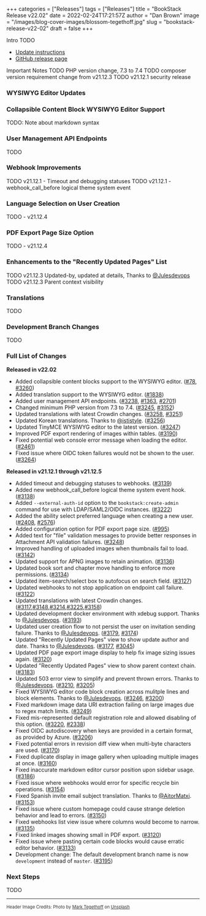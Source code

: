 +++
categories = ["Releases"]
tags = ["Releases"]
title = "BookStack Release v22.02"
date = 2022-02-24T17:21:57Z
author = "Dan Brown"
image = "/images/blog-cover-images/blossom-tegethoff.jpg"
slug = "bookstack-release-v22-02"
draft = false
+++

Intro TODO

* [Update instructions](https://www.bookstackapp.com/docs/admin/updates)
* [GitHub release page](https://github.com/BookStackApp/BookStack/releases/tag/v22.02)


Important Notes
TODO PHP version change, 7.3 to 7.4
TODO composer version requirement change from v21.12.3
TODO v21.12.1 security release


### WYSIWYG Editor Updates


### Collapsible Content Block WYSIWYG Editor Support


TODO: Note about markdown syntax

### User Management API Endpoints

TODO

### Webhook Improvements

TODO v21.12.1 - Timeout and debugging statuses
TODO v21.12.1 - webhook_call_before logical theme system event

### Language Selection on User Creation

TODO - v21.12.4

### PDF Export Page Size Option

TODO - v21.12.4

### Enhancements to the "Recently Updated Pages" List

TODO v21.12.3 Updated-by, updated at details, Thanks to [@Julesdevops](https://github.com/BookStackApp/BookStack/pull/3177)
TODO v21.12.3 Parent context visibility

### Translations

TODO

### Development Branch Changes

TODO

### Full List of Changes

**Released in v22.02**

* Added collapsible content blocks support to the WYSIWYG editor. ([#78](https://github.com/BookStackApp/BookStack/issues/78), [#3260](https://github.com/BookStackApp/BookStack/pull/3260))
* Added translation support to the WYSIWYG editor. ([#1838](https://github.com/BookStackApp/BookStack/issues/1838))
* Added user management API endpoints. ([#3238](https://github.com/BookStackApp/BookStack/pull/3238), [#1363](https://github.com/BookStackApp/BookStack/issues/1363), [#2701](https://github.com/BookStackApp/BookStack/issues/2701))
* Changed minimum PHP version from 7.3 to 7.4. ([#3245](https://github.com/BookStackApp/BookStack/pull/3245), [#3152](https://github.com/BookStackApp/BookStack/issues/3152))
* Updated translations with latest Crowdin changes. ([#3258](https://github.com/BookStackApp/BookStack/pull/3258), [#3251](https://github.com/BookStackApp/BookStack/pull/3251))
* Updated Korean translations. Thanks to [@ististyle](https://github.com/BookStackApp/BookStack/pull/3256). ([#3256](https://github.com/BookStackApp/BookStack/pull/3256))
* Updated TinyMCE WYSIWYG editor to the latest version. ([#3247](https://github.com/BookStackApp/BookStack/pull/3247))
* Improved PDF export rendering of images within tables. ([#3190](https://github.com/BookStackApp/BookStack/issues/3190))
* Fixed potential web console error message when loading the editor. ([#2461](https://github.com/BookStackApp/BookStack/issues/2461))
* Fixed issue where OIDC token failures would not be shown to the user. ([#3264](https://github.com/BookStackApp/BookStack/issues/3264))

**Released in v21.12.1 through v21.12.5**

* Added timeout and debugging statuses to webhooks. ([#3139](https://github.com/BookStackApp/BookStack/pull/3139))
* Added new webhook_call_before logical theme system event hook. ([#3138](https://github.com/BookStackApp/BookStack/pull/3138))
* Added `--external-auth-id` option to the `bookstack:create-admin` command for use with LDAP/SAML2/OIDC instances. ([#3222](https://github.com/BookStackApp/BookStack/issues/3222))
* Added the ability select preferred language when creating a new user. ([#2408](https://github.com/BookStackApp/BookStack/issues/2408), [#2576](https://github.com/BookStackApp/BookStack/issues/2576))
* Added configuration option for PDF export page size. ([#995](https://github.com/BookStackApp/BookStack/issues/995))
* Added text for "file" validation messages to provide better responses in Attachment API validation failures. ([#3248](https://github.com/BookStackApp/BookStack/issues/3248))
* Improved handling of uploaded images when thumbnails fail to load. ([#3142](https://github.com/BookStackApp/BookStack/issues/3142))
* Updated support for APNG images to retain animation. ([#3136](https://github.com/BookStackApp/BookStack/issues/3136))
* Updated book sort and chapter move handling to enforce more permissions. ([#3134](https://github.com/BookStackApp/BookStack/issues/3134))
* Updated item-search/select box to autofocus on search field. ([#3127](https://github.com/BookStackApp/BookStack/issues/3127))
* Updated webhooks to not stop application on endpoint call failure. ([#3122](https://github.com/BookStackApp/BookStack/issues/3122))
* Updated translations with latest Crowdin changes. ([#3117](https://github.com/BookStackApp/BookStack/pull/3117),[#3148](https://github.com/BookStackApp/BookStack/pull/3148),[#3214](https://github.com/BookStackApp/BookStack/pull/3214),[#3225](https://github.com/BookStackApp/BookStack/pull/3225),[#3158](https://github.com/BookStackApp/BookStack/pull/3158))
* Updated development docker environment with xdebug support. Thanks to [@Julesdevops](https://github.com/BookStackApp/BookStack/pull/3193). ([#3193](https://github.com/BookStackApp/BookStack/pull/3193))
* Updated user creation flow to not persist the user on invitation sending failure. Thanks to [@Julesdevops](https://github.com/BookStackApp/BookStack/pull/3179). ([#3179](https://github.com/BookStackApp/BookStack/pull/3179), [#3174](https://github.com/BookStackApp/BookStack/issues/3174))
* Updated "Recently Updated Pages" view to show update author and date. Thanks to [@Julesdevops](https://github.com/BookStackApp/BookStack/pull/3177). ([#3177](https://github.com/BookStackApp/BookStack/pull/3177), [#3045](https://github.com/BookStackApp/BookStack/issues/3045))
* Updated PDF page export image display to help fix image sizing issues again. ([#3120](https://github.com/BookStackApp/BookStack/issues/3120))
* Updated "Recently Updated Pages" view to show parent context chain. ([#3183](https://github.com/BookStackApp/BookStack/issues/3183))
* Updated 503 error view to simplify and prevent thrown errors. Thanks to [@Julesdevops](https://github.com/BookStackApp/BookStack/pull/3210). ([#3210](https://github.com/BookStackApp/BookStack/pull/3210), [#3205](https://github.com/BookStackApp/BookStack/issues/3205))
* Fixed WYSIWYG editor code block creation across mulitple lines and block elements. Thanks to [@Julesdevops](https://github.com/BookStackApp/BookStack/pull/3246). ([#3246](https://github.com/BookStackApp/BookStack/pull/3246), [#3200](https://github.com/BookStackApp/BookStack/issues/3200))
* Fixed markdown image data URI extraction failing on large images due to regex match limits. ([#3249](https://github.com/BookStackApp/BookStack/issues/3249))
* Fixed mis-represented default registration role and allowed disabling of this option. ([#3220](https://github.com/BookStackApp/BookStack/issues/3220), [#2338](https://github.com/BookStackApp/BookStack/issues/2338))
* Fixed OIDC autodiscovery when keys are provided in a certain format, as provided by Azure. ([#3206](https://github.com/BookStackApp/BookStack/issues/3206))
* Fixed potential errors in revision diff view when multi-byte characters are used. ([#3170](https://github.com/BookStackApp/BookStack/issues/3170))
* Fixed duplicate display in image gallery when uploading multiple images at once. ([#3160](https://github.com/BookStackApp/BookStack/issues/3160))
* Fixed inaccurate markdown editor cursor position upon sidebar usage. ([#3186](https://github.com/BookStackApp/BookStack/issues/3186))
* Fixed issue where webhooks would error for specific recycle bin operations. ([#3154](https://github.com/BookStackApp/BookStack/issues/3154))
* Fixed Spanish invite email subject translation. Thanks to [@AitorMatxi](https://github.com/BookStackApp/BookStack/pull/3153). ([#3153](https://github.com/BookStackApp/BookStack/pull/3153))
* Fixed issue where custom homepage could cause strange deletion behavior and lead to errors. ([#3150](https://github.com/BookStackApp/BookStack/issues/3150))
* Fixed webhooks list view issue where columns would become to narrow. ([#3135](https://github.com/BookStackApp/BookStack/issues/3135))
* Fixed linked images showing small in PDF export. ([#3120](https://github.com/BookStackApp/BookStack/issues/3120))
* Fixed issue where pasting certain code blocks would cause erratic editor behavior. ([#3133](https://github.com/BookStackApp/BookStack/issues/3133))
* Development change: The default development branch name is now `development` instead of `master`. ([#3195](https://github.com/BookStackApp/BookStack/issues/3195))

### Next Steps

TODO

----

<span style="font-size: 0.8em;opacity:0.9;">Header Image Credits: <span>Photo by <a href="https://unsplash.com/@tegethoff?utm_source=unsplash&amp;utm_medium=referral&amp;utm_content=creditCopyText">Mark Tegethoff</a> on <a href="https://unsplash.com/?utm_source=unsplash&amp;utm_medium=referral&amp;utm_content=creditCopyText">Unsplash</a></span></span>